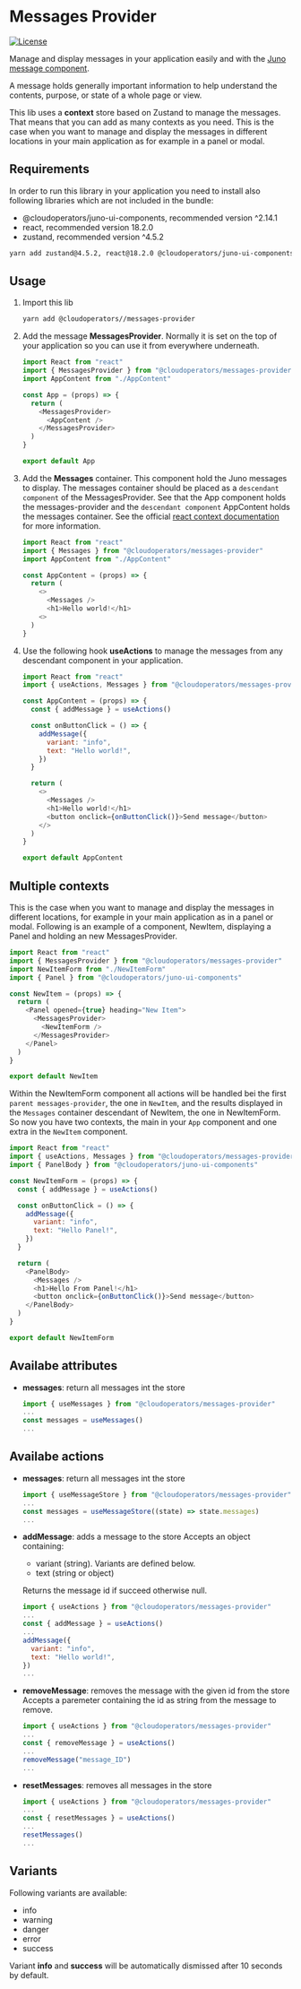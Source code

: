 # Messages Provider

[![License](https://img.shields.io/badge/License-Apache%202.0-blue.svg)](LICENSE)

Manage and display messages in your application easily and with the [Juno message component](https://github.com/cloudoperators/juno/blob/main/libs/juno-ui-components/README.md).

A message holds generally important information to help understand the contents, purpose, or state of a whole page or view.

This lib uses a **context** store based on Zustand to manage the messages. That means that you can add as many contexts as you need. This is the case when you want to manage and display the messages in different locations in your main application as for example in a panel or modal.

## Requirements

In order to run this library in your application you need to install also following libraries which are not included in the bundle:

- @cloudoperators/juno-ui-components, recommended version ^2.14.1
- react, recommended version 18.2.0
- zustand, recommended version ^4.5.2

```bash
yarn add zustand@4.5.2, react@18.2.0 @cloudoperators/juno-ui-components
```

## Usage

1. Import this lib

   ```bash
   yarn add @cloudoperators//messages-provider
   ```

2. Add the message **MessagesProvider**. Normally it is set on the top of your application so you can use it from everywhere underneath.

   ```javascript
   import React from "react"
   import { MessagesProvider } from "@cloudoperators/messages-provider"
   import AppContent from "./AppContent"

   const App = (props) => {
     return (
       <MessagesProvider>
         <AppContent />
       </MessagesProvider>
     )
   }

   export default App
   ```

3. Add the **Messages** container. This component hold the Juno messages to display. The messages container should be placed as a `descendant component` of the MessagesProvider. See that the App component holds the messages-provider and the `descendant component` AppContent holds the messages container. See the official [react context documentation](descendants) for more information.

   ```javascript
   import React from "react"
   import { Messages } from "@cloudoperators/messages-provider"
   import AppContent from "./AppContent"

   const AppContent = (props) => {
     return (
       <>
         <Messages />
         <h1>Hello world!</h1>
       <>
     )
   }
   ```

4. Use the following hook **useActions** to manage the messages from any descendant component in your application.

   ```javascript
   import React from "react"
   import { useActions, Messages } from "@cloudoperators/messages-provider"

   const AppContent = (props) => {
     const { addMessage } = useActions()

     const onButtonClick = () => {
       addMessage({
         variant: "info",
         text: "Hello world!",
       })
     }

     return (
       <>
         <Messages />
         <h1>Hello world!</h1>
         <button onclick={onButtonClick()}>Send message</button>
       </>
     )
   }

   export default AppContent
   ```

## Multiple contexts

This is the case when you want to manage and display the messages in different locations, for example in your main application as in a panel or modal. Following is an example of a component, NewItem, displaying a Panel and holding an new MessagesProvider.

```javascript
import React from "react"
import { MessagesProvider } from "@cloudoperators/messages-provider"
import NewItemForm from "./NewItemForm"
import { Panel } from "@cloudoperators/juno-ui-components"

const NewItem = (props) => {
  return (
    <Panel opened={true} heading="New Item">
      <MessagesProvider>
        <NewItemForm />
      </MessagesProvider>
    </Panel>
  )
}

export default NewItem
```

Within the NewItemForm component all actions will be handled bei the first `parent messages-provider`, the one in `NewItem`, and the results displayed in the `Messages` container descendant of NewItem, the one in NewItemForm. So now you have two contexts, the main in your `App` component and one extra in the `NewItem` component.

```javascript
import React from "react"
import { useActions, Messages } from "@cloudoperators/messages-provider"
import { PanelBody } from "@cloudoperators/juno-ui-components"

const NewItemForm = (props) => {
  const { addMessage } = useActions()

  const onButtonClick = () => {
    addMessage({
      variant: "info",
      text: "Hello Panel!",
    })
  }

  return (
    <PanelBody>
      <Messages />
      <h1>Hello From Panel!</h1>
      <button onclick={onButtonClick()}>Send message</button>
    </PanelBody>
  )
}

export default NewItemForm
```

## Availabe attributes

- **messages**: return all messages int the store

  ```javascript
  import { useMessages } from "@cloudoperators/messages-provider"
  ...
  const messages = useMessages()
  ...
  ```

## Availabe actions

- **messages**: return all messages int the store

  ```javascript
  import { useMessageStore } from "@cloudoperators/messages-provider"
  ...
  const messages = useMessageStore((state) => state.messages)
  ...
  ```

- **addMessage**: adds a message to the store
  Accepts an object containing:

  - variant (string). Variants are defined below.
  - text (string or object)

  Returns the message id if succeed otherwise null.

  ```javascript
  import { useActions } from "@cloudoperators/messages-provider"
  ...
  const { addMessage } = useActions()
  ...
  addMessage({
    variant: "info",
    text: "Hello world!",
  })
  ...
  ```

- **removeMessage**: removes the message with the given id from the store
  Accepts a paremeter containing the id as string from the message to remove.

  ```javascript
  import { useActions } from "@cloudoperators/messages-provider"
  ...
  const { removeMessage } = useActions()
  ...
  removeMessage("message_ID")
  ...
  ```

- **resetMessages**: removes all messages in the store

  ```javascript
  import { useActions } from "@cloudoperators/messages-provider"
  ...
  const { resetMessages } = useActions()
  ...
  resetMessages()
  ...
  ```

## Variants

Following variants are available:

- info
- warning
- danger
- error
- success

Variant **info** and **success** will be automatically dismissed after 10 seconds by default.
